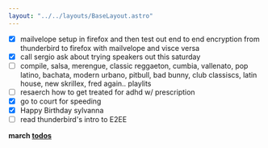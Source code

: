 ```yaml
---
layout: "../../layouts/BaseLayout.astro"
---
```


- [x] mailvelope setup in firefox and then test out end to end encryption from thunderbird to firefox with mailvelope and visce versa
- [x] call sergio ask about trying speakers out this saturday
- [ ] compile, salsa, merengue, classic reggaeton, cumbia, vallenato, pop latino, bachata, modern urbano, pitbull, bad bunny, club classiscs, latin house, new skrillex, fred again.. playlits
- [ ] resaerch how to get treated for adhd w/ prescription
- [x] go to court for speeding 
- [x] Happy Birthday sylvanna 
- [ ] read thunderbird's intro to E2EE

**march [todos](/posts/march)**
